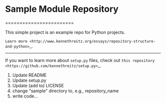 # Sample Module Repository
========================

This simple project is an example repo for Python projects.

`Learn more <http://www.kennethreitz.org/essays/repository-structure-and-python>`_.

---------------

If you want to learn more about ``setup.py`` files, check out `this repository <https://github.com/kennethreitz/setup.py>`_.


1. Update README
2. Update setup.py
3. Update (add to) LICENSE
4. change "sample" directory to, e.g., repository_name
5. write code...

